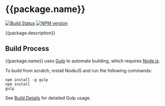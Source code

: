# {{package.name}}
[![Build Status](https://travis-ci.org/FullScreenShenanigans/{{package.name}}.svg?branch=master)](https://travis-ci.org/FullScreenShenanigans/{{package.name}})
[![NPM version](https://badge.fury.io/js/{{package.nodeName}}.svg)](http://badge.fury.io/js/{{package.nodeName}})

{{package.description}}


## Build Process

{{package.name}} uses [Gulp](http://gulpjs.com/) to automate building, which requires [Node.js](http://node.js.org).

To build from scratch, install NodeJS and run the following commands:

```
npm install -g gulp
npm install
gulp
```

See [Build Details](https://github.com/FullScreenShenanigans/Documentation/blob/master/Build%20Details.md) for detailed Gulp usage.
